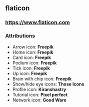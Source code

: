 ## flaticon

### https://www.flaticon.com

### Attributions

- Arrow icon: **Freepik**
- Home icon: **Freepik**
- Card icon: **Freepik**
- Podium icon: **Freepik**
- Tick icon: **Freepik**
- Up icon: **Freepik**
- Brain with chip icon: **Freepik**
- Show/hide eye icons: **Those Icons**
- Profile icon: **Kiranshastry**
- Tutorial icon: **Pixel perfect**
- Network icon: **Good Ware**
